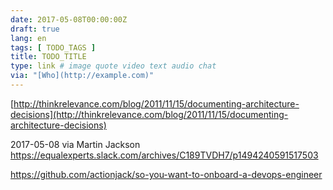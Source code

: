 ```yaml
---
date: 2017-05-08T00:00:00Z
draft: true
lang: en
tags: [ TODO_TAGS ]
title: TODO_TITLE
type: link # image quote video text audio chat
via: "[Who](http://example.com)"
---
```



[http://thinkrelevance.com/blog/2011/11/15/documenting-architecture-decisions](http://thinkrelevance.com/blog/2011/11/15/documenting-architecture-decisions)

2017-05-08 via Martin Jackson
https://equalexperts.slack.com/archives/C189TVDH7/p1494240591517503

https://github.com/actionjack/so-you-want-to-onboard-a-devops-engineer
